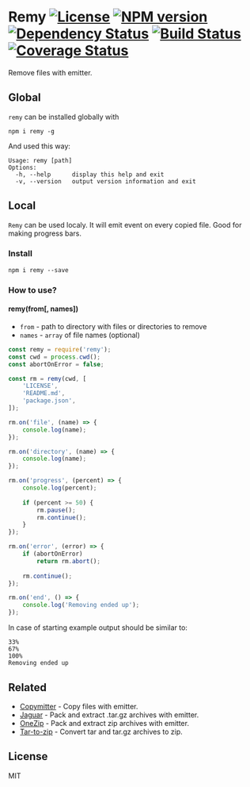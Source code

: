 # Remy [![License][LicenseIMGURL]][LicenseURL] [![NPM version][NPMIMGURL]][NPMURL] [![Dependency Status][DependencyStatusIMGURL]][DependencyStatusURL] [![Build Status][BuildStatusIMGURL]][BuildStatusURL] [![Coverage Status][CoverageIMGURL]][CoverageURL]

Remove files with emitter.

## Global

`remy` can be installed globally with

```
npm i remy -g
```

And used this way:

```
Usage: remy [path]
Options:
  -h, --help      display this help and exit
  -v, --version   output version information and exit
```

## Local

`Remy` can be used localy. It will emit event on every copied file.
Good for making progress bars.

### Install

```
npm i remy --save
```

### How to use?

#### remy(from[, names])

- `from` - path to directory with files or directories to remove
- `names` - `array` of file names (optional)

```js
const remy = require('remy');
const cwd = process.cwd();
const abortOnError = false;

const rm = remy(cwd, [
    'LICENSE',
    'README.md',
    'package.json',
]);

rm.on('file', (name) => {
    console.log(name);
});

rm.on('directory', (name) => {
    console.log(name);
});

rm.on('progress', (percent) => {
    console.log(percent);
    
    if (percent >= 50) {
        rm.pause();
        rm.continue();
    }
});

rm.on('error', (error) => {
    if (abortOnError)
        return rm.abort();
    
    rm.continue();
});

rm.on('end', () => {
    console.log('Removing ended up');
});
```

In case of starting example output should be similar to:

```
33%
67%
100%
Removing ended up
```

## Related

- [Copymitter](https://github.com/coderaiser/node-copymitter "Copymitter") - Copy files with emitter.
- [Jaguar](https://github.com/coderaiser/node-jaguar "Jaguar") - Pack and extract .tar.gz archives with emitter.
- [OneZip](https://github.com/coderaiser/node-onezip "OneZip") - Pack and extract zip archives with emitter.
- [Tar-to-zip](https://github.com/coderaiser/node-tar-to-zip "tar-to-zip") - Convert tar and tar.gz archives to zip.

## License

MIT

[NPMIMGURL]: https://img.shields.io/npm/v/remy.svg?style=flat
[BuildStatusIMGURL]: https://img.shields.io/travis/coderaiser/node-remy/master.svg?style=flat
[DependencyStatusIMGURL]: https://img.shields.io/david/coderaiser/node-remy.svg?style=flat
[LicenseIMGURL]: https://img.shields.io/badge/license-MIT-317BF9.svg?style=flat
[CoverageIMGURL]: https://coveralls.io/repos/coderaiser/node-remy/badge.svg?branch=master&service=github
[NPMURL]: https://npmjs.org/package/remy "npm"
[BuildStatusURL]: https://travis-ci.org/coderaiser/node-remy "Build Status"
[DependencyStatusURL]: https://david-dm.org/coderaiser/node-remy "Dependency Status"
[LicenseURL]: https://tldrlegal.com/license/mit-license "MIT License"
[CoverageURL]: https://coveralls.io/github/coderaiser/node-remy?branch=master
